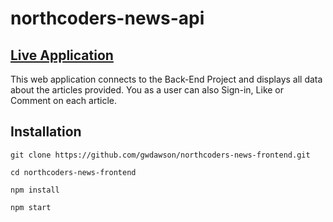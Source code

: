 # northcoders-news-api

## [Live Application](https://627d2905908d420009104bf3--beautiful-fairy-5eaf8c.netlify.app/)

This web application connects to the Back-End Project and displays all data about the articles provided. You as a user can also Sign-in, Like or Comment on each article.

## Installation

```
git clone https://github.com/gwdawson/northcoders-news-frontend.git

cd northcoders-news-frontend

npm install

npm start
```
